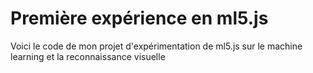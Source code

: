 # Première expérience en ml5.js

Voici le code de mon projet d'expérimentation de ml5.js sur le machine learning et la reconnaissance visuelle

